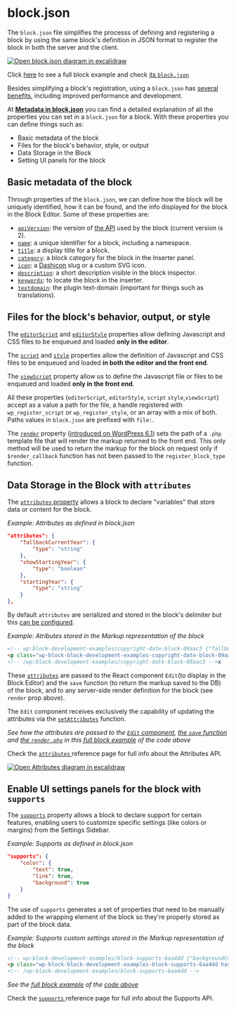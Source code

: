 # block.json

The `block.json` file simplifies the processs of defining and registering a block by using the same block's definition in JSON format to register the block in both the server and the client.

[![Open block.json diagram in excalidraw](https://developer.wordpress.org/files/2023/11/block-json.png)](https://excalidraw.com/#json=v1GrIkGsYGKv8P14irBy6,Yy0vl8q7DTTL2VsH5Ww27A "Open block.json diagram in excalidraw")

<div class="callout callout-tip">
Click <a href="https://github.com/WordPress/block-development-examples/tree/trunk/plugins/block-supports-6aa4dd">here</a> to see a full block example and check <a href="https://github.com/WordPress/block-development-examples/blob/trunk/plugins/block-supports-6aa4dd/src/block.json">its <code>block.json</code></a>
</div>

Besides simplifying a block's registration, using a `block.json` has [several benefits](https://developer.wordpress.org/block-editor/reference-guides/block-api/block-metadata/#benefits-using-the-metadata-file), including improved performance and development.

At [**Metadata in block.json**](https://developer.wordpress.org/block-editor/reference-guides/block-api/block-metadata/) you can find a detailed explanation of all the properties you can set in a `block.json` for a block. With these properties you can define things such as:

- Basic metadata of the block
- Files for the block's behavior, style, or output
- Data Storage in the Block
- Setting UI panels for the block

## Basic metadata of the block

Through properties of the `block.json`, we can define how the block will be uniquely identified, how it can be found, and the info displayed for the block in the Block Editor. Some of these properties are:

- [`apiVersion`](https://developer.wordpress.org/block-editor/reference-guides/block-api/block-metadata/#api-version): the version of [the API](https://developer.wordpress.org/block-editor/reference-guides/block-api/block-api-versions/) used by the block (current version is 2).
- [`name`](https://developer.wordpress.org/block-editor/reference-guides/block-api/block-metadata/#name):  a unique identifier for a block, including a namespace.
- [`title`](https://developer.wordpress.org/block-editor/reference-guides/block-api/block-metadata/#title):  a display title for a block.
- [`category`](https://developer.wordpress.org/block-editor/reference-guides/block-api/block-metadata/#category):  a block category for the block in the Inserter panel.
- [`icon`](https://developer.wordpress.org/block-editor/reference-guides/block-api/block-metadata/#icon):  a [Dashicon](https://developer.wordpress.org/resource/dashicons) slug or a custom SVG icon.
- [`description`](https://developer.wordpress.org/block-editor/reference-guides/block-api/block-metadata/#description):  a short description visible in the block inspector.
- [`keywords`](https://developer.wordpress.org/block-editor/reference-guides/block-api/block-metadata/#keywords): to locate the block in the inserter.
- [`textdomain`](https://developer.wordpress.org/block-editor/reference-guides/block-api/block-metadata/#text-domain): the plugin text-domain (important for things such as translations).

## Files for the block's behavior, output, or style 

The [`editorScript`](https://developer.wordpress.org/block-editor/reference-guides/block-api/block-metadata/#editor-script) and [`editorStyle`](https://developer.wordpress.org/block-editor/reference-guides/block-api/block-metadata/#editor-style) properties allow defining Javascript and CSS files to be enqueued and loaded **only in the editor**.

The [`script`](https://developer.wordpress.org/block-editor/reference-guides/block-api/block-metadata/#script) and [`style`](https://developer.wordpress.org/block-editor/reference-guides/block-api/block-metadata/#style) properties allow the definition of Javascript and CSS files to be enqueued and loaded **in both the editor and the front end**.

The [`viewScript`](https://developer.wordpress.org/block-editor/reference-guides/block-api/block-metadata/#view-script) property allow us to define the Javascript file or files to be enqueued and loaded **only in the front end**.

All these properties (`editorScript`, `editorStyle`, `script` `style`,`viewScript`) accept as a value a path for the file, a handle registered with `wp_register_script` or `wp_register_style`, or an array with a mix of both. Paths values in `block.json` are prefixed with `file:`.

The [`render`](https://developer.wordpress.org/block-editor/reference-guides/block-api/block-metadata/#render) property ([introduced on WordPress 6.1](https://make.wordpress.org/core/2022/10/12/block-api-changes-in-wordpress-6-1/)) sets the path of a `.php` template file that will render the markup returned to the front end. This only method will be used to return the markup for the block on request only if `$render_callback` function has not been passed to the `register_block_type` function.

## Data Storage in the Block with `attributes`

The [`attributes` property](https://developer.wordpress.org/block-editor/reference-guides/block-api/block-metadata/#attributes) allows a block to declare "variables" that store data or content for the block.

_Example: Attributes as defined in block.json_
```json
"attributes": {
	"fallbackCurrentYear": {
		"type": "string"
	},
	"showStartingYear": {
		"type": "boolean"
	},
	"startingYear": {
		"type": "string"
	}
},
```
By default `attributes` are serialized and stored in the block's delimiter but this [can be configured](https://developer.wordpress.org/news/2023/09/understanding-block-attributes/).

_Example: Atributes stored in the Markup representation of the block_
```html
<!-- wp:block-development-examples/copyright-date-block-09aac3 {"fallbackCurrentYear":"2023","showStartingYear":true,"startingYear":"2020"} -->
<p class="wp-block-block-development-examples-copyright-date-block-09aac3">© 2020–2023</p>
<!-- /wp:block-development-examples/copyright-date-block-09aac3 -->x
```

These [`attributes`](https://developer.wordpress.org/block-editor/reference-guides/block-api/block-edit-save/#attributes) are passed to the React component `Edit`(to display in the Block Editor) and the `save` function (to return the markup saved to the DB) of the block, and to any server-side render definition for the block (see `render` prop above). 

The `Edit` component receives exclusively the capability of updating the attributes via the [`setAttributes`](https://developer.wordpress.org/block-editor/reference-guides/block-api/block-edit-save/#setattributes) function.

_See how the attributes are passed to the [`Edit` component](https://github.com/WordPress/block-development-examples/blob/trunk/plugins/copyright-date-block-09aac3/src/edit.js), [the `save` function](https://github.com/WordPress/block-development-examples/blob/trunk/plugins/copyright-date-block-09aac3/src/save.js) and [the `render.php`](https://github.com/WordPress/block-development-examples/blob/trunk/plugins/copyright-date-block-09aac3/src/render.php) in this [full block example](https://github.com/WordPress/block-development-examples/tree/trunk/plugins/copyright-date-block-09aac3) of the  code above_

<div class="callout callout-info">
Check the <a href="https://developer.wordpress.org/block-editor/reference-guides/block-api/block-attributes/"> <code>attributes</code> </a> reference page for full info about the Attributes API. 
</div>

[![Open Attributes diagram in excalidraw](https://developer.wordpress.org/files/2023/11/attributes.png)](https://excalidraw.com/#json=pSgCZy8q9GbH7r0oz2fL1,MFCLd6ddQHqi_UqNp5ZSgg "Open Attributes diagram in excalidraw")


## Enable UI settings panels for the block with `supports`

The [`supports`](https://developer.wordpress.org/block-editor/reference-guides/block-api/block-metadata/#supports) property allows a block to declare support for certain features, enabling users to customize specific settings (like colors or margins) from the Settings Sidebar.

_Example: Supports as defined in block.json_

```json
"supports": {
	"color": {
		"text": true,
		"link": true,
		"background": true
	}
}
```

The use of `supports` generates a set of properties that need to be manually added to the wrapping element of the block so they're properly stored as part of the block data.

_Example: Supports custom settings stored in the Markup representation of the block_

```html
<!-- wp:block-development-examples/block-supports-6aa4dd {"backgroundColor":"contrast","textColor":"accent-4"} -->
<p class="wp-block-block-development-examples-block-supports-6aa4dd has-accent-4-color has-contrast-background-color has-text-color has-background">Hello World</p>
<!-- /wp:block-development-examples/block-supports-6aa4dd -->
```

_See the [full block example](https://github.com/WordPress/block-development-examples/tree/trunk/plugins/block-supports-6aa4dd) of the [code above](https://github.com/WordPress/block-development-examples/blob/trunk/plugins/block-supports-6aa4dd/src/block.json)_

<div class="callout callout-info">
Check the <a href="https://developer.wordpress.org/block-editor/reference-guides/block-api/block-supports/"> <code>supports</code> </a> reference page for full info about the Supports API. 
</div>
